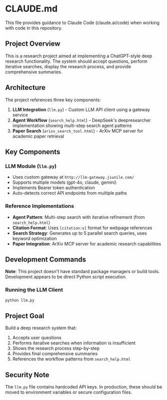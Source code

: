 # CLAUDE.md

This file provides guidance to Claude Code (claude.ai/code) when working with code in this repository.

## Project Overview

This is a research project aimed at implementing a ChatGPT-style deep research functionality. The system should accept questions, perform iterative searches, display the research process, and provide comprehensive summaries.

## Architecture

The project references three key components:

1. **LLM Integration** (`llm.py`) - Custom LLM API client using a gateway service
2. **Agent Workflow** (`search_help.html`) - DeepSeek's deepresearcher implementation showing multi-step search agent patterns
3. **Paper Search** (`arixv_search_tool.html`) - ArXiv MCP server for academic paper retrieval

## Key Components

### LLM Module (`llm.py`)
- Uses custom gateway at `http://llm-gateway.jiunile.com/`
- Supports multiple models (gpt-4o, claude, gemini)
- Implements Bearer token authentication
- Auto-detects correct API endpoints from multiple paths

### Reference Implementations
- **Agent Pattern**: Multi-step search with iterative refinement (from `search_help.html`)
- **Citation Format**: Uses `[citation:x]` format for webpage references
- **Search Strategy**: Generates up to 5 parallel search queries, uses keyword optimization
- **Paper Integration**: ArXiv MCP server for academic research capabilities

## Development Commands

**Note**: This project doesn't have standard package managers or build tools. Development appears to be direct Python script execution.

### Running the LLM Client
```bash
python llm.py
```

## Project Goal

Build a deep research system that:
1. Accepts user questions
2. Performs iterative searches when information is insufficient
3. Shows the research process step-by-step
4. Provides final comprehensive summaries
5. References the workflow patterns from `search_help.html`

## Security Note

The `llm.py` file contains hardcoded API keys. In production, these should be moved to environment variables or secure configuration files.